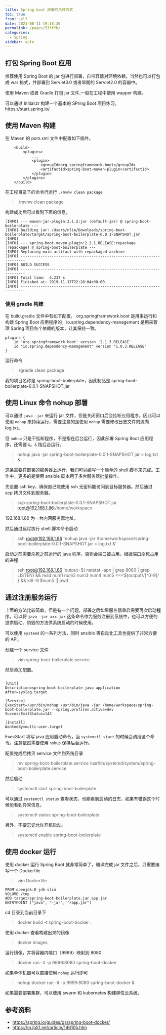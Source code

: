 ```yaml
---
title: Spring boot 部署的几种方式
toc: true
from: self
date: 2021-08-11 19:18:36
permalink: /pages/533ffb/
categories:
  - Spring 
sidebar: auto
---
```


## 打包 Spring Boot 应用

推荐使用 Spring Boot 的 jar 包进行部署，自带容器对环境依赖。当然也可以打包成 war 格式，并部署到 Servlet3.0 或者早期的 Servlet2.0 的容器中。

使用 Maven 或者 Gradle 打包 jar 文件,一般在工程中使用 wapper 构建。

可以通过 Initializr 构建一个基本的 SPring Boot 项目练习， https://start.spring.io/ 

## 使用 Maven 构建

在 Maven 的 pom.xml 文件中配置如下插件。

```
	<build>
		<plugins>
            ...
			<plugin>
				<groupId>org.springframework.boot</groupId>
				<artifactId>spring-boot-maven-plugin</artifactId>
			</plugin>
		</plugins>
	</build>
```

在工程目录下的命令行运行 `./mvnw clean package`

> ./mvnw clean package 

构建成功后可以看到下面的信息。

```
[INFO] --- maven-jar-plugin:3.1.2:jar (default-jar) @ spring-boot-boilerplate ---
[INFO] Building jar: /Users/nlin/Downloads/spring-boot-boilerplate/target/spring-boot-boilerplate-0.0.1-SNAPSHOT.jar
[INFO] 
[INFO] --- spring-boot-maven-plugin:2.2.1.RELEASE:repackage (repackage) @ spring-boot-boilerplate ---
[INFO] Replacing main artifact with repackaged archive
[INFO] ------------------------------------------------------------------------
[INFO] BUILD SUCCESS
[INFO] ------------------------------------------------------------------------
[INFO] Total time:  4.237 s
[INFO] Finished at: 2019-11-17T22:28:04+08:00
[INFO] ------------------------------------------------------------------------

```

### 使用 gradle 构建


在 build.gradle 文件中有如下配置， org.springframework.boot 是用来运行和构建 Spring Boot 应用程序的，io.spring.dependency-management 是用来管理 Spring 项目各个依赖的版本，让其保持一致。

```
plugins {
    id 'org.springframework.boot' version '2.1.3.RELEASE'
    id "io.spring.dependency-management" version "1.0.3.RELEASE"
}

```

运行命令

> ./gradle clean package 


我的项目名称是 spring-boot-boilerplate，因此制品是 spring-boot-boilerplate-0.0.1-SNAPSHOT.jar

## 使用 Linux 命令 nohup 部署

可以通过 `java -jar` 来运行 jar 文件，但是关闭窗口后会挂断应用程序，因此可以使用 `nohup` 来持续运行，需要注意的是使用 `nohup` 需要修改日志文件的流向 log.txt。

但 `nohup` 只是不挂断程序，不是指在后台运行，因此部署 Spring Boot 应用程序，还需要 `&`。`&` 指后台运行。

> nohup java -jar spring-boot-boilerplate-0.0.1-SNAPSHOT.jar > log.txt &

这条需要在部署的服务器上运行，我们可以编写一个简单的 shell 脚本来完成。工作中，更多的是使用 ansible 脚本用于多台服务器批量操作。

先设置 ssh key，确保自己能使用 ssh 无密码能访问到目标服务器。然后通过 scp 拷贝文件到服务器。

>  scp spring-boot-boilerplate-0.0.1-SNAPSHOT.jar root@192.168.1.86:/home/workspace

192.168.1.86 为一台内网服务器地址。

然后通过远程执行 shell 脚本命令启动

>  ssh root@192.168.1.86 'nohup java -jar /home/workspace/spring-boot-boilerplate-0.0.1-SNAPSHOT.jar > log.txt &'

启动之前需要杀死之前运行的 java 程序，否则会端口被占用。根据端口杀死占用的进程

> ssh root@192.168.1.86 'output=$( netstat -apn | grep 8080 | grep LISTEN) && read num1 num2 num3 num4 num5  <<<${output//[^0-9]/ } && kill -9 $num5 || pwd'

## 通过注册服务运行

上面的方法比较简单，但是有一个问题，部署之后如果服务器重启需要再次启动程序。可以将 `java -jar xxx.jar` 这条命令作为服务注册到系统中，也可以方便的提供启动、销毁的方法供系统启动的时候使用。 

可以使用 `systemd` 的一系列方法，同时 ansible 等自动化工具也提供了非常方便的 API。

创建一个 service 文件

> vim spring-boot-boilerplate.service 

然后添加配置。

```

[Unit]
Description=spring-boot-boilerplate java application
After=syslog.target

[Service]
ExecStart=/usr/bin/nohup /usr/bin/java -jar /home/workspace/spring-boot-boilerplate.jar --spring.profiles.active=dev
SuccessExitStatus=143

[Install]
WantedBy=multi-user.target
```

ExecStart 填写 java 应用启动命令，当 `systemctl start` 的时候会调用这个命令。注意依然需要使用 `nohup` 保持后台运行。

配置完成后拷贝 service 文件到系统目录

> mv spring-boot-boilerplate.service /usr/lib/systemd/system/spring-boot-boilerplate.service

然后启动

> systemctl start spring-boot-boilerplate

可以通过 `systemctl status` 查看状态，也能看到启动的日志，如果有错误这个时候能看到异常信息。

> systemctl status spring-boot-boilerplate

另外，不要忘记允许开机启动。

> systemctl enable spring-boot-boilerplate


## 使用 docker 运行

使用 docker 运行 Spring Boot 就非常简单了，编译完成 jar 文件之后，只需要编写一个 Dockerfile

> vim Dockerfile

```
FROM openjdk:8-jdk-slim
VOLUME /tmp
ADD target/spring-boot-boilerplate.jar app.jar
ENTRYPOINT ["java", "-jar", "/app.jar"]
```

cd 目录到当前目录下

> docker build -t spring-boot-docker  .

使用 docker 查看构建出来的镜像

> docker images

运行镜像，并将容器内端口（9999）映射到 8080

> docker run -it -p 9999:8080 spring-boot-docker

如果单体机器可以直接使用 `nohup` 运行即可

> nohup docker run -it -p 9999:8080 spring-boot-docker &

如果需要部署集群，可以使用 swarm 和 kubernetes 构建弹性云系统。

## 参考资料

- https://spring.io/guides/gs/spring-boot-docker/
- https://m.jb51.net/article/146105.htm
